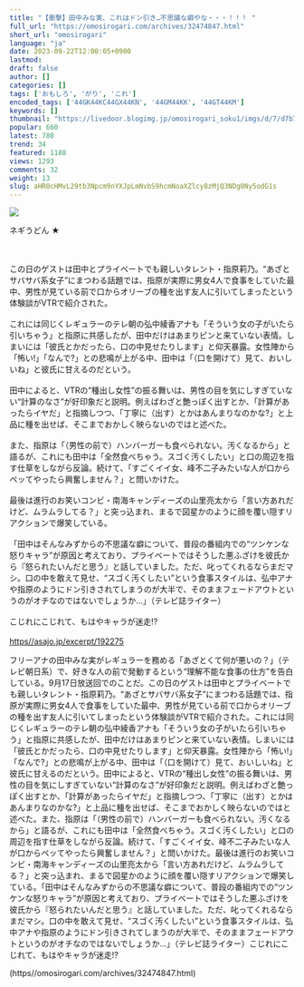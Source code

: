 ```yaml
---
title: "【衝撃】田中みな実、これはドン引き…不思議な癖やな・・・！！！ "
full_url: "https://omosirogari.com/archives/32474847.html"
short_url: "omosirogari"
language: "ja"
date: 2023-09-22T12:00:05+0900
lastmod: 
draft: false
author: []
categories: []
tags: ['おもしろ', 'がり', 'これ']
encoded_tags: ['44GK44KC44GX44KN', '44GM44KK', '44GT44KM']
keywords: []
thumbnail: "https://livedoor.blogimg.jp/omosirogari_soku1/imgs/d/7/d7b7d4f8.jpg"
popular: 660
latest: 780
trend: 34
featured: 1188
views: 1293
comments: 32
weight: 13
slug: aHR0cHMvL29tb3Npcm9nYXJpLmNvbS9hcmNoaXZlcy8zMjQ3NDg0Ny5odG1s
---
```


![](https://livedoor.blogimg.jp/omosirogari_soku1/imgs/d/7/d7b7d4f8.jpg)

<div><p>ネギうどん ★ </p><br> <br> この日のゲストは田中とプライベートでも親しいタレント・指原莉乃。“あざとサバサバ系女子”にまつわる話題では、指原が実際に男女4人で食事をしていた最中、男性が見ている前で口からオリーブの種を出す友人に引いてしまったという体験談がVTRで紹介された。 <br> <br> これには同じくレギュラーのテレ朝の弘中綾香アナも「そういう女の子がいたら引いちゃう」と指原に共感したが、田中だけはあまりピンと来ていない表情。しまいには「彼氏とかだったら、口の中見せたりします」と仰天暴露。女性陣から「怖い!」「なんで?」との悲鳴が上がる中、田中は「（口を開けて）見て、おいしいね」と彼氏に甘えるのだという。 <br> <br> 田中によると、VTRの“種出し女性”の振る舞いは、男性の目を気にしすぎていない“計算のなさ”が好印象だと説明。例えばわざと艶っぽく出すとか、「計算があったらイヤだ」と指摘しつつ、「丁寧に（出す）とかはあんまりなのかな?」と上品に種を出せば、そこまでおかしく映らないのではと述べた。 <br> <br> また、指原は「（男性の前で）ハンバーガーも食べられない。汚くなるから」と語るが、これにも田中は「全然食べちゃう。スゴく汚くしたい」と口の周辺を指す仕草をしながら反論。続けて、「すごくイイ女、峰不二子みたいな人が口からペッてやったら興奮しません？」と問いかけた。 <br> <br> 最後は進行のお笑いコンビ・南海キャンディーズの山里亮太から「言い方あれだけど、ムラムラしてる？」と突っ込まれ、まるで図星かのように顔を覆い隠すリアクションで爆笑している。 <br> <br> 「田中はそんなみずからの不思議な癖について、普段の番組内での“ツンケンな怒りキャラ”が原因と考えており、プライベートではそうした悪ふざけを彼氏から『怒られたいんだと思う』と話していました。ただ、叱ってくれるならまだマシ。口の中を敢えて見せ、“スゴく汚くしたい”という食事スタイルは、弘中アナや指原のようにドン引きされてしまうのが大半で、そのままフェードアウトというのがオチなのではないでしょうか…」（テレビ誌ライター） <br> <br> こじれにこじれて、もはやキャラが迷走!? <br> <br> <a target='_blank' href='https//asajo.jp/excerpt/192275'>https//asajo.jp/excerpt/192275</a> <p>フリーアナの田中みな実がレギュラーを務める「あざとくて何が悪いの？」（テレビ朝日系）で、好きな人の前で発動するという“理解不能な食事の仕方”を告白している。9月17日放送回でのことだ。この日のゲストは田中とプライベートでも親しいタレント・指原莉乃。“あざとサバサバ系女子”にまつわる話題では、指原が実際に男女4人で食事をしていた最中、男性が見ている前で口からオリーブの種を出す友人に引いてしまったという体験談がVTRで紹介された。これには同じくレギュラーのテレ朝の弘中綾香アナも「そういう女の子がいたら引いちゃう」と指原に共感したが、田中だけはあまりピンと来ていない表情。しまいには「彼氏とかだったら、口の中見せたりします」と仰天暴露。女性陣から「怖い!」「なんで?」との悲鳴が上がる中、田中は「（口を開けて）見て、おいしいね」と彼氏に甘えるのだという。田中によると、VTRの“種出し女性”の振る舞いは、男性の目を気にしすぎていない“計算のなさ”が好印象だと説明。例えばわざと艶っぽく出すとか、「計算があったらイヤだ」と指摘しつつ、「丁寧に（出す）とかはあんまりなのかな?」と上品に種を出せば、そこまでおかしく映らないのではと述べた。また、指原は「（男性の前で）ハンバーガーも食べられない。汚くなるから」と語るが、これにも田中は「全然食べちゃう。スゴく汚くしたい」と口の周辺を指す仕草をしながら反論。続けて、「すごくイイ女、峰不二子みたいな人が口からペッてやったら興奮しません？」と問いかけた。最後は進行のお笑いコンビ・南海キャンディーズの山里亮太から「言い方あれだけど、ムラムラしてる？」と突っ込まれ、まるで図星かのように顔を覆い隠すリアクションで爆笑している。「田中はそんなみずからの不思議な癖について、普段の番組内での“ツンケンな怒りキャラ”が原因と考えており、プライベートではそうした悪ふざけを彼氏から『怒られたいんだと思う』と話していました。ただ、叱ってくれるならまだマシ。口の中を敢えて見せ、“スゴく汚くしたい”という食事スタイルは、弘中アナや指原のようにドン引きされてしまうのが大半で、そのままフェードアウトというのがオチなのではないでしょうか…」（テレビ誌ライター）こじれにこじれて、もはやキャラが迷走!?</p></div>

(https//omosirogari.com/archives/32474847.html)

